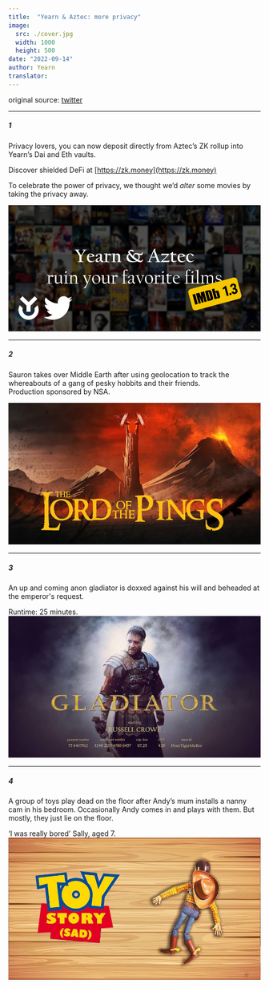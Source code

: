 ```yaml
---
title:  "Yearn & Aztec: more privacy"
image:
  src: ./cover.jpg
  width: 1000
  height: 500
date: "2022-09-14"
author: Yearn
translator:
---
```

original source: [twitter](https://twitter.com/iearnfinance/status/1570141134357233664)

---

##### 1

Privacy lovers, you can now deposit directly from Aztec’s ZK rollup into Yearn’s Dai and Eth vaults.  

Discover shielded DeFi at [https://zk.money](https://zk.money)

To celebrate the power of privacy, we thought we’d *alter* some movies by taking the privacy away.

![](cover.jpg?w=900&h=506)

---

##### 2

Sauron takes over Middle Earth after using geolocation to track the whereabouts of a gang of pesky hobbits and their friends.  
Production sponsored by NSA.

![](image4.jpg?w=900&h=506)

---

##### 3
An up and coming anon gladiator is doxxed against his will and beheaded at the emperor's request.

Runtime: 25 minutes.
![](image1.jpg?w=900&h=506)

---
##### 4

A group of toys play dead on the floor after Andy’s mum installs a nanny cam in his bedroom. Occasionally Andy comes in and plays with them. But mostly, they just lie on the floor.

‘I was really bored’ Sally, aged 7.
![](image2.jpg?w=900&h=506)
